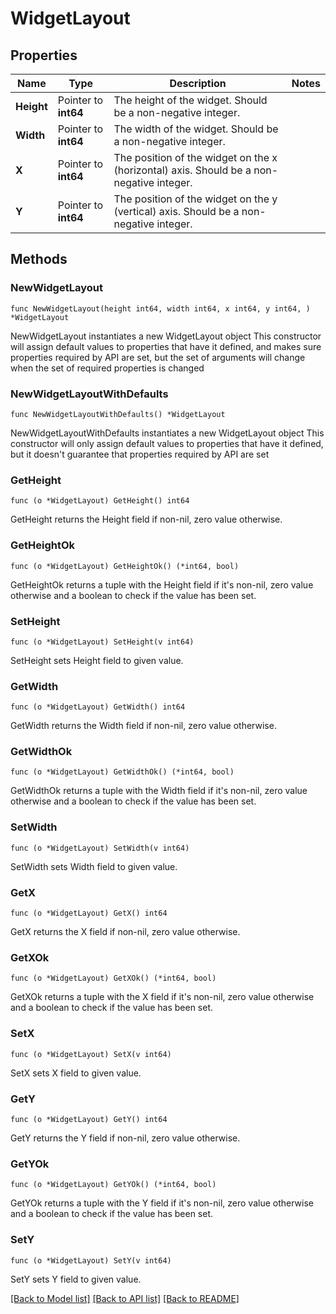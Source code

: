 # WidgetLayout

## Properties

Name | Type | Description | Notes
------------ | ------------- | ------------- | -------------
**Height** | Pointer to **int64** | The height of the widget. Should be a non-negative integer. | 
**Width** | Pointer to **int64** | The width of the widget. Should be a non-negative integer. | 
**X** | Pointer to **int64** | The position of the widget on the x (horizontal) axis. Should be a non-negative integer. | 
**Y** | Pointer to **int64** | The position of the widget on the y (vertical) axis. Should be a non-negative integer. | 

## Methods

### NewWidgetLayout

`func NewWidgetLayout(height int64, width int64, x int64, y int64, ) *WidgetLayout`

NewWidgetLayout instantiates a new WidgetLayout object
This constructor will assign default values to properties that have it defined,
and makes sure properties required by API are set, but the set of arguments
will change when the set of required properties is changed

### NewWidgetLayoutWithDefaults

`func NewWidgetLayoutWithDefaults() *WidgetLayout`

NewWidgetLayoutWithDefaults instantiates a new WidgetLayout object
This constructor will only assign default values to properties that have it defined,
but it doesn't guarantee that properties required by API are set

### GetHeight

`func (o *WidgetLayout) GetHeight() int64`

GetHeight returns the Height field if non-nil, zero value otherwise.

### GetHeightOk

`func (o *WidgetLayout) GetHeightOk() (*int64, bool)`

GetHeightOk returns a tuple with the Height field if it's non-nil, zero value otherwise
and a boolean to check if the value has been set.

### SetHeight

`func (o *WidgetLayout) SetHeight(v int64)`

SetHeight sets Height field to given value.


### GetWidth

`func (o *WidgetLayout) GetWidth() int64`

GetWidth returns the Width field if non-nil, zero value otherwise.

### GetWidthOk

`func (o *WidgetLayout) GetWidthOk() (*int64, bool)`

GetWidthOk returns a tuple with the Width field if it's non-nil, zero value otherwise
and a boolean to check if the value has been set.

### SetWidth

`func (o *WidgetLayout) SetWidth(v int64)`

SetWidth sets Width field to given value.


### GetX

`func (o *WidgetLayout) GetX() int64`

GetX returns the X field if non-nil, zero value otherwise.

### GetXOk

`func (o *WidgetLayout) GetXOk() (*int64, bool)`

GetXOk returns a tuple with the X field if it's non-nil, zero value otherwise
and a boolean to check if the value has been set.

### SetX

`func (o *WidgetLayout) SetX(v int64)`

SetX sets X field to given value.


### GetY

`func (o *WidgetLayout) GetY() int64`

GetY returns the Y field if non-nil, zero value otherwise.

### GetYOk

`func (o *WidgetLayout) GetYOk() (*int64, bool)`

GetYOk returns a tuple with the Y field if it's non-nil, zero value otherwise
and a boolean to check if the value has been set.

### SetY

`func (o *WidgetLayout) SetY(v int64)`

SetY sets Y field to given value.



[[Back to Model list]](../README.md#documentation-for-models) [[Back to API list]](../README.md#documentation-for-api-endpoints) [[Back to README]](../README.md)


